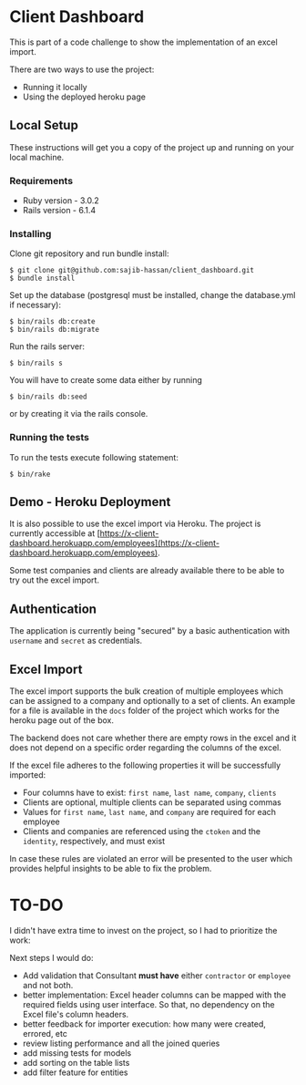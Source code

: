 # Client Dashboard

This is part of a code challenge to show the implementation of an excel import.

There are two ways to use the project:

- Running it locally
- Using the deployed heroku page

## Local Setup

These instructions will get you a copy of the project up and running on your local machine.

### Requirements
- Ruby version - 3.0.2
- Rails version - 6.1.4

### Installing

Clone git repository and run bundle install:

```shell
$ git clone git@github.com:sajib-hassan/client_dashboard.git
$ bundle install
```

Set up the database (postgresql must be installed, change the database.yml if necessary):

```shell
$ bin/rails db:create
$ bin/rails db:migrate
```

Run the rails server:

```shell
$ bin/rails s
```

You will have to create some data either by running

```shell
$ bin/rails db:seed
```

or by creating it via the rails console.

### Running the tests

To run the tests execute following statement:

```
$ bin/rake
```

## Demo - Heroku Deployment

It is also possible to use the excel import via Heroku. The project is currently accessible at
[https://x-client-dashboard.herokuapp.com/employees](https://x-client-dashboard.herokuapp.com/employees).

Some test companies and clients are already available there to be able to try out the excel import.

## Authentication

The application is currently being "secured" by a basic authentication with `username` and `secret` as credentials.

## Excel Import

The excel import supports the bulk creation of multiple employees which can be assigned to a company and
optionally to a set of clients. An example for a file is available in the `docs` folder of the project
which works for the heroku page out of the box.

The backend does not care whether there are empty rows in the excel and it does not depend on a specific order
regarding the columns of the excel.

If the excel file adheres to the following properties it will be successfully imported:

- Four columns have to exist: `first name`, `last name`, `company`, `clients`
- Clients are optional, multiple clients can be separated using commas
- Values for `first name`, `last name`, and `company` are required for each employee
- Clients and companies are referenced using the `ctoken` and the `identity`, respectively, and must exist

In case these rules are violated an error will be presented to the user which provides helpful insights to
be able to fix the problem.

# TO-DO
I didn't have extra time to invest on the project, so I had to prioritize the work:

Next steps I would do:
- Add validation that Consultant **must have** either `contractor` or `employee` and not both.
- better implementation: Excel header columns can be mapped with the required fields using user interface. So that, no dependency on the Excel file's column headers.
- better feedback for importer execution: how many were created, errored, etc
- review listing performance and all the joined queries
- add missing tests for models
- add sorting on the table lists
- add filter feature for entities

